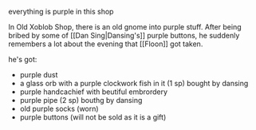 everything is purple in this shop

In Old Xoblob Shop, there is an old gnome into purple stuff. After being bribed by some of [[Dan Sing|Dansing's]] purple buttons, he suddenly remembers a lot about the evening that [[Floon]] got taken.

he's got:

- purple dust
- a glass orb with a purple clockwork fish in it (1 sp)  bought by dansing 
- purple handcachief with beutiful embrordery
-  purple pipe (2 sp) bouthg by dansing 
- old purple socks (worn)
- purple buttons (will not be sold as it is a gift)